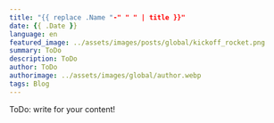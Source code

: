 ```yaml
---
title: "{{ replace .Name "-" " " | title }}"
date: {{ .Date }}
language: en
featured_image: ../assets/images/posts/global/kickoff_rocket.png
summary: ToDo
description: ToDo
author: ToDo
authorimage: ../assets/images/global/author.webp
tags: Blog
---
```


ToDo: write for your content!
